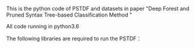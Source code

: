 This is the python code of PSTDF and datasets in paper "Deep Forest and Pruned Syntax Tree-based Classification Method "

All code running in python3.6

The following libraries are required to run the PSTDF：

